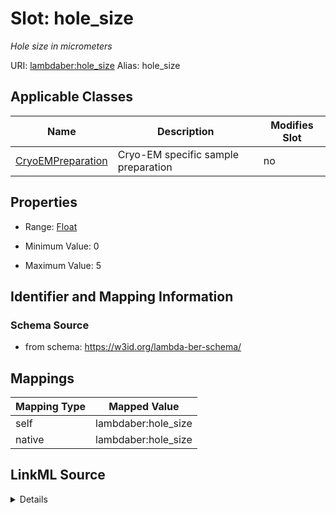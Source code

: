 

# Slot: hole_size 


_Hole size in micrometers_





URI: [lambdaber:hole_size](https://w3id.org/lambda-ber-schema/hole_size)
Alias: hole_size

<!-- no inheritance hierarchy -->





## Applicable Classes

| Name | Description | Modifies Slot |
| --- | --- | --- |
| [CryoEMPreparation](CryoEMPreparation.md) | Cryo-EM specific sample preparation |  no  |






## Properties

* Range: [Float](Float.md)

* Minimum Value: 0

* Maximum Value: 5




## Identifier and Mapping Information






### Schema Source


* from schema: https://w3id.org/lambda-ber-schema/




## Mappings

| Mapping Type | Mapped Value |
| ---  | ---  |
| self | lambdaber:hole_size |
| native | lambdaber:hole_size |




## LinkML Source

<details>
```yaml
name: hole_size
description: Hole size in micrometers
from_schema: https://w3id.org/lambda-ber-schema/
rank: 1000
alias: hole_size
owner: CryoEMPreparation
domain_of:
- CryoEMPreparation
range: float
minimum_value: 0.5
maximum_value: 5.0

```
</details>